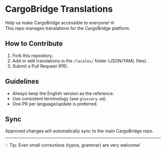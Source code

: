 # CargoBridge Translations

Help us make CargoBridge accessible to everyone! 🌐  
This repo manages translations for the CargoBridge platform.

## How to Contribute
1. Fork this repository.
2. Add or edit translations in the `/locales/` folder (JSON/YAML files).
3. Submit a Pull Request (PR).

## Guidelines
- Always keep the English version as the reference.
- Use consistent terminology (see `glossary.md`).
- One PR per language/update is preferred.

## Sync
Approved changes will automatically sync to the main CargoBridge repo.

---
💡 Tip: Even small corrections (typos, grammar) are very welcome!
